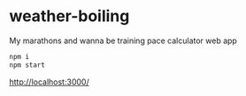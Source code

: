 # weather-boiling

My marathons and wanna be training pace calculator web app

```bash
npm i
npm start
```

[http://localhost:3000/](http://localhost:3000/)
